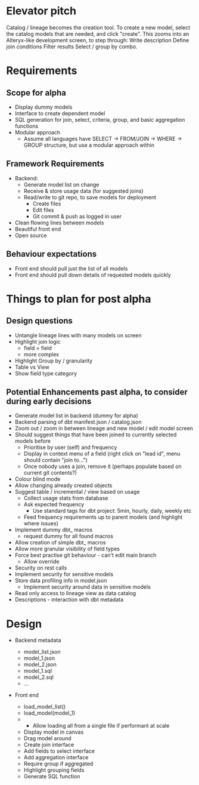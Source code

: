 # Elevator pitch
Catalog / lineage becomes the creation tool. To create a new model, select the catalog models that are needed, and click "create".
This zooms into an Alteryx-like development screen, to step through:
Write description
Define join conditions
Filter results
Select / group by combo.

# Requirements
## Scope for alpha
- Display dummy models
- Interface to create dependent model
- SQL generation for join, select, criteria, group, and basic aggregation functions
- Modular approach
    - Assume all languages have SELECT -> FROM/JOIN -> WHERE -> GROUP structure, but use a modular approach within

## Framework Requirements
- Backend:
    - Generate model list on change
    - Receive & store usage data (for suggested joins)
    - Read/write to git repo, to save models for deployment
        - Create files
        - Edit files
        - Git commit & push as logged in user
- Clean flowing lines between models
- Beautiful front end
- Open source

## Behaviour expectations
- Front end should pull just the list of all models
- Front end should pull down details of requested models quickly

# Things to plan for post alpha

## Design questions
- Untangle lineage lines with many models on screen
- Highlight join logic
    - field = field
    - more complex
- Highlight Group by / granularity
- Table vs View
- Show field type category

## Potential Enhancements past alpha, to consider during early decisions
- Generate model list in backend (dummy for alpha)
- Backend parsing of dbt manifest.json / catalog.json
- Zoom out / zoom in between lineage and new model / edit model screen
- Should suggest things that have been joined to currently selected models before
    - Prioritise by user (self) and frequency
    - Display in context menu of a field (right click on "lead id", menu should contain "join to...")
    - Once nobody uses a join, remove it (perhaps populate based on current git contents?)
- Colour blind mode
- Allow changing already created objects
- Suggest table / incremental / view based on usage
    - Collect usage stats from database
    - Ask expected frequency
        - Use standard tags for dbt project: 5min, hourly, daily, weekly etc
    - Feed frequency requirements up to parent models (and highlight where issues)
- Implement dummy dbt_ macros
    - request dummy for all found macros
- Allow creation of simple dbt_ macros
- Allow more granular visibility of field types
- Force best practise git behaviour - can't edit main branch
    - Allow override
- Security on rest calls
- Implement security for sensitive models
- Store data profiling info in model.json
    - Implement security around data in sensitive models
- Read only access to lineage view as data catalog
- Descriptions - interaction with dbt metadata

# Design
- Backend metadata
    - model_list.json
    - model_1.json
    - model_2.json
    - model_1.sql
    - model_2.sql
    - ...

- Front end
    - load_model_list()
    - load_model(model_1)
    - - Allow loading all from a single file if performant at scale
    - Display model in canvas
    - Drag model around
    - Create join interface
    - Add fields to select interface
    - Add aggregation interface
    - Require group if aggregated
    - Highlight grouping fields
    - Generate SQL function
